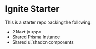 # Ignite Starter
This is a starter repo packing the following:
- 2 Next.js apps
- Shared Prisma Instance
- Shared ui/shadcn components